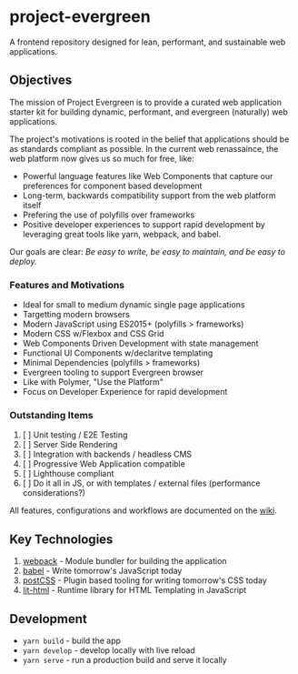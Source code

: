 # project-evergreen
A frontend repository designed for lean, performant, and sustainable web applications.

## Objectives
The mission of Project Evergreen is to provide a curated web application starter kit for building dynamic, performant, and evergreen (naturally) web applications.  

The project's motivations is rooted in the belief that applications should be as standards compliant as possible.  In the current web renassaince, the web platform now gives us so much for free, like:
* Powerful language features like Web Components that capture our preferences for component based development
* Long-term, backwards compatibility support from the web platform itself
* Prefering the use of polyfills over frameworks
* Positive developer experiences to support rapid development by leveraging great tools like yarn, webpack, and babel.

Our goals are clear: _Be easy to write, be easy to maintain, and be easy to deploy._  

### Features and Motivations
- Ideal for small to medium dynamic single page applications
- Targetting modern browsers
- Modern JavaScript using ES2015+ (polyfills > frameworks)
- Modern CSS w/Flexbox and CSS Grid
- Web Components Driven Development with state management
- Functional UI Components w/declaritve templating
- Minimal Dependencies (polyfills > frameworks)
- Evergreen tooling to support Evergreen browser
- Like with Polymer, "Use the Platform"
- Focus on Developer Experience for rapid development

### Outstanding Items
1. [ ] Unit testing / E2E Testing
1. [ ] Server Side Rendering
1. [ ] Integration with backends / headless CMS
1. [ ] Progressive Web Application compatible 
1. [ ] Lighthouse compliant
1. [ ] Do it all in JS, or with templates / external files (performance considerations?)

All features, configurations and workflows are documented on the [wiki](https://github.com/thegreenhouseio/open-webapp/wiki).

## Key Technologies
1. [webpack](https://webpack.js.org/) - Module bundler for building the application
1. [babel](https://babeljs.io/) - Write tomorrow's JavaScript today
1. [postCSS](http://postcss.org/) - Plugin based tooling for writing tomorrow's CSS today
1. [lit-html](https://github.com/Polymer/lit-html) - Runtime library for HTML Templating in JavaScript

## Development
- `yarn build` - build the app
- `yarn develop` - develop locally with live reload
- `yarn serve` - run a production build and serve it locally